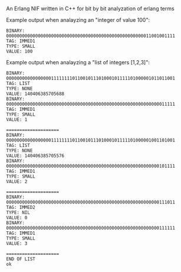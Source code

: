 An Erlang NIF written in C++ for bit by bit analyzation of erlang terms

Example output when analayzing an "integer of value 100":
```
BINARY: 0000000000000000000000000000000000000000000000000000011001001111
TAG: IMMED1
TYPE: SMALL
VALUE: 100
```

Example output when analayzing a "list of integers [1,2,3]":
```
BINARY: 0000000000000000011111111011001011101000101111101000001011011001
TAG: LIST
TYPE: NONE
VALUE: 140406385705688
BINARY: 0000000000000000000000000000000000000000000000000000000000011111
TAG: IMMED1
TYPE: SMALL
VALUE: 1

====================
BINARY: 0000000000000000011111111011001011101000101111101000001001101001
TAG: LIST
TYPE: NONE
VALUE: 140406385705576
BINARY: 0000000000000000000000000000000000000000000000000000000000101111
TAG: IMMED1
TYPE: SMALL
VALUE: 2

====================
BINARY: 0000000000000000000000000000000000000000000000000000000000111011
TAG: IMMED2
TYPE: NIL
VALUE: 0
BINARY: 0000000000000000000000000000000000000000000000000000000000111111
TAG: IMMED1
TYPE: SMALL
VALUE: 3

====================
END OF LIST
ok
```
